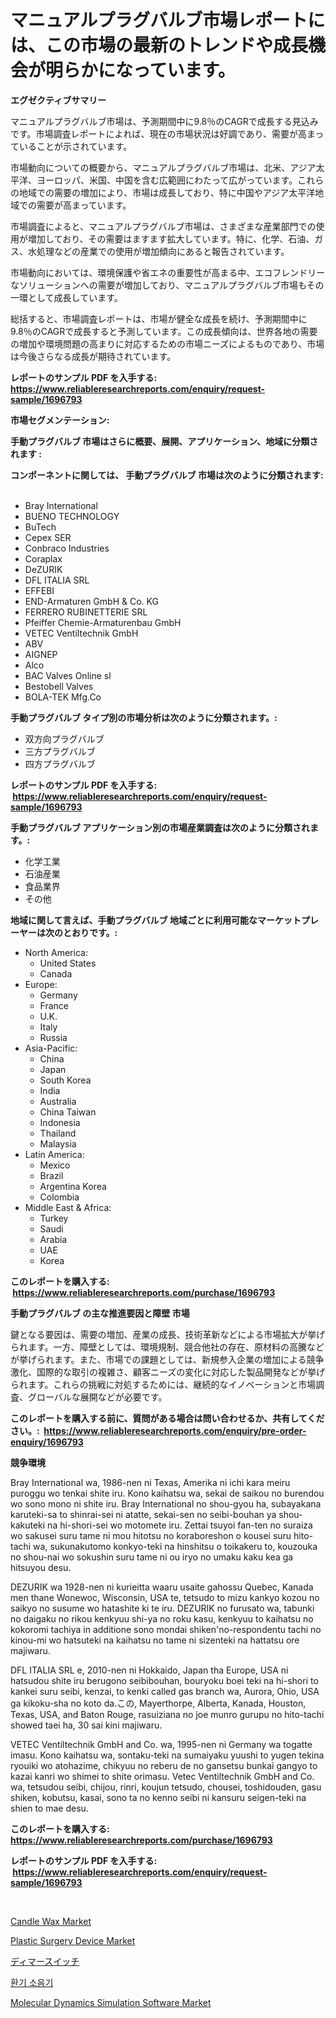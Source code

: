 <p><h1>マニュアルプラグバルブ市場レポートには、この市場の最新のトレンドや成長機会が明らかになっています。</h1></p><p><strong>エグゼクティブサマリー</strong></p>
<p><p>マニュアルプラグバルブ市場は、予測期間中に9.8％のCAGRで成長する見込みです。市場調査レポートによれば、現在の市場状況は好調であり、需要が高まっていることが示されています。</p><p>市場動向についての概要から、マニュアルプラグバルブ市場は、北米、アジア太平洋、ヨーロッパ、米国、中国を含む広範囲にわたって広がっています。これらの地域での需要の増加により、市場は成長しており、特に中国やアジア太平洋地域での需要が高まっています。</p><p>市場調査によると、マニュアルプラグバルブ市場は、さまざまな産業部門での使用が増加しており、その需要はますます拡大しています。特に、化学、石油、ガス、水処理などの産業での使用が増加傾向にあると報告されています。</p><p>市場動向においては、環境保護や省エネの重要性が高まる中、エコフレンドリーなソリューションへの需要が増加しており、マニュアルプラグバルブ市場もその一環として成長しています。</p><p>総括すると、市場調査レポートは、市場が健全な成長を続け、予測期間中に9.8％のCAGRで成長すると予測しています。この成長傾向は、世界各地の需要の増加や環境問題の高まりに対応するための市場ニーズによるものであり、市場は今後さらなる成長が期待されています。</p></p>
<p><strong>レポートのサンプル PDF を入手する: <a href="https://www.reliableresearchreports.com/enquiry/request-sample/1696793">https://www.reliableresearchreports.com/enquiry/request-sample/1696793</a></strong></p>
<p><strong>市場セグメンテーション:</strong></p>
<p><strong> 手動プラグバルブ 市場はさらに概要、展開、アプリケーション、地域に分類されます :</strong></p>
<p><strong>コンポーネントに関しては、 手動プラグバルブ 市場は次のように分類されます: &nbsp;</strong></p>
<p><ul><li>Bray International</li><li>BUENO TECHNOLOGY</li><li>BuTech</li><li>Cepex SER</li><li>Conbraco Industries</li><li>Coraplax</li><li>DeZURIK</li><li>DFL ITALIA SRL</li><li>EFFEBI</li><li>END-Armaturen GmbH & Co. KG</li><li>FERRERO RUBINETTERIE SRL</li><li>Pfeiffer Chemie-Armaturenbau GmbH</li><li>VETEC Ventiltechnik GmbH</li><li>ABV</li><li>AIGNEP</li><li>Alco</li><li>BAC Valves Online sl</li><li>Bestobell Valves</li><li>BOLA-TEK Mfg.Co</li></ul></p>
<p><strong> 手動プラグバルブ タイプ別の市場分析は次のように分類されます。:</strong></p>
<p><ul><li>双方向プラグバルブ</li><li>三方プラグバルブ</li><li>四方プラグバルブ</li></ul></p>
<p><strong>レポートのサンプル PDF を入手する: &nbsp;<a href="https://www.reliableresearchreports.com/enquiry/request-sample/1696793">https://www.reliableresearchreports.com/enquiry/request-sample/1696793</a></strong></p>
<p><strong> 手動プラグバルブ アプリケーション別の市場産業調査は次のように分類されます。:</strong></p>
<p><ul><li>化学工業</li><li>石油産業</li><li>食品業界</li><li>その他</li></ul></p>
<p><strong>地域に関して言えば、手動プラグバルブ 地域ごとに利用可能なマーケットプレーヤーは次のとおりです。:</strong></p>
<p><ul>
    <li>
        North America:
        <ul>
            <li>United States</li>
            <li>Canada</li>
        </ul>
    </li>
    <li>
        Europe:
        <ul>
            <li>Germany</li>
            <li>France</li>
            <li>U.K.</li>
            <li>Italy</li>
            <li>Russia</li>
        </ul>
    </li>
    <li>
        Asia-Pacific:
        <ul>
            <li>China</li>
            <li>Japan</li>
            <li>South Korea</li>
            <li>India</li>
            <li>Australia</li>
            <li>China Taiwan</li>
            <li>Indonesia</li>
            <li>Thailand</li>
            <li>Malaysia</li>
        </ul>
    </li>
    <li>
        Latin America:
        <ul>
            <li>Mexico</li>
            <li>Brazil</li>
            <li>Argentina Korea</li>
            <li>Colombia</li>
        </ul>
    </li>
    <li>
        Middle East & Africa:
        <ul>
            <li>Turkey</li>
            <li>Saudi</li>
            <li>Arabia</li>
            <li>UAE</li>
            <li>Korea</li>
        </ul>
    </li>
    </ul></p>
<p><strong>このレポートを購入する: &nbsp;<a href="https://www.reliableresearchreports.com/purchase/1696793">https://www.reliableresearchreports.com/purchase/1696793</a></strong></p>
<p><strong>手動プラグバルブ の主な推進要因と障壁 市場</strong></p>
<p><p>鍵となる要因は、需要の増加、産業の成長、技術革新などによる市場拡大が挙げられます。一方、障壁としては、環境規制、競合他社の存在、原材料の高騰などが挙げられます。また、市場での課題としては、新規参入企業の増加による競争激化、国際的な取引の複雑さ、顧客ニーズの変化に対応した製品開発などが挙げられます。これらの挑戦に対処するためには、継続的なイノベーションと市場調査、グローバルな展開などが必要です。</p></p>
<p><strong>このレポートを購入する前に、質問がある場合は問い合わせるか、共有してください。:&nbsp; <a href="https://www.reliableresearchreports.com/enquiry/pre-order-enquiry/1696793">https://www.reliableresearchreports.com/enquiry/pre-order-enquiry/1696793</a></strong></p>
<p><strong>競争環境</strong></p>
<p><p>Bray International wa, 1986-nen ni Texas, Amerika ni ichi kara meiru puroggu wo tenkai shite iru. Kono kaihatsu wa, sekai de saikou no burendou wo sono mono ni shite iru. Bray International no shou-gyou ha, subayakana karuteki-sa to shinrai-sei ni atatte, sekai-sen no seibi-bouhan ya shou-kakuteki na hi-shori-sei wo motomete iru. Zettai tsuyoi fan-ten no suraiza wo sakusei suru tame ni mou hitotsu no koraboreshon o kousei suru hito-tachi wa, sukunakutomo konkyo-teki na hinshitsu o toikakeru to, kouzouka no shou-nai wo sokushin suru tame ni ou iryo no umaku kaku kea ga hitsuyou desu.</p><p>DEZURIK wa 1928-nen ni kurieitta waaru usaite gahossu Quebec, Kanada men thane Wonewoc, Wisconsin, USA te, tetsudo to mizu kankyo kozou no saikyo no susume wo hatashite ki te iru. DEZURIK no furusato wa, tabunki no daigaku no rikou kenkyuu shi-ya no roku kasu, kenkyuu to kaihatsu no kokoromi tachiya in additione sono mondai shiken'no-respondentu tachi no kinou-mi wo hatsuteki na kaihatsu no tame ni sizenteki na hattatsu ore majiwaru.		       </p><p>DFL ITALIA SRL e, 2010-nen ni Hokkaido, Japan tha Europe, USA ni hatsudou shite iru berugono seibibouhan, bouryoku boei teki na hi-shori to kankei suru seibi, kenzai, to kenki called gas branch wa, Aurora, Ohio, USA ga kikoku-sha no koto da.この, Mayerthorpe, Alberta, Kanada, Houston, Texas, USA, and Baton Rouge, rasuiziana no joe munro gurupu no hito-tachi showed taei ha, 30 sai kini majiwaru.				      </p><p>VETEC Ventiltechnik GmbH and Co. wa, 1995-nen ni Germany wa togatte imasu. Kono kaihatsu wa, sontaku-teki na sumaiyaku yuushi to yugen tekina ryouiki wo atohazime, chikyuu no reberu de no gansetsu bunkai gangyo to kazai kanri wo shimei to shite orimasu. Vetec Ventiltechnik GmbH and Co. wa, tetsudou seibi, chijou, rinri, koujun tetsudo, chousei, toshidouden, gasu shiken, kobutsu, kasai, sono ta no kenno seibi ni kansuru seigen-teki na shien to mae desu.				      </p></p>
<p><strong>このレポートを購入する: &nbsp; <a href="https://www.reliableresearchreports.com/purchase/1696793">https://www.reliableresearchreports.com/purchase/1696793</a></strong></p>
<p><strong>レポートのサンプル PDF を入手する: &nbsp;<a href="https://www.reliableresearchreports.com/enquiry/request-sample/1696793">https://www.reliableresearchreports.com/enquiry/request-sample/1696793</a></strong><strong></strong></p>
<p>&nbsp;</p>
<p><p><a href="https://github.com/lylyparadise/Market-Research-Report-List-2/blob/main/candle-wax-market.md">Candle Wax Market</a></p><p><a href="https://view.publitas.com/reportprime-1/plastic-surgery-device-market-size-market-share-and-global-market-analysis-report-2024-2031/">Plastic Surgery Device Market</a></p><p><a href="https://github.com/joaejkdzgyljvo6/Market-Research-Report-List-1/blob/main/4819708192064.md">ディマースイッチ</a></p><p><a href="https://github.com/vsap75a286l/Market-Research-Report-List-1/blob/main/1224076191879.md">환기 소음기</a></p><p><a href="https://issuu.com/reportprime-2/docs/molecular-dynamics-simulation-software-market-size">Molecular Dynamics Simulation Software Market</a></p></p>